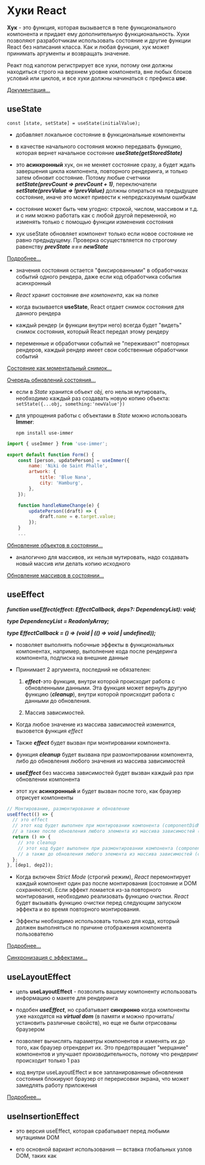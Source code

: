 # Хуки React

**Хук** - это функция, которая вызывается в теле функционального компонента и придает ему дополнительную функциональность. Хуки позволяют разработчикам использовать состояние и другие функции React без написания класса.
Как и любая функция, хук может принимать аргументы и возвращать значение.

Реакт под капотом регистрирует все хуки, потому они должны находиться строго на верхнем уровне компонента, вне любых блоков условий или циклов, и все хуки должны начинаться с префикса **_use_**.

[Документация...](https://react.dev/reference/react/hooks)

## useState

`const [state, setState] = useState(initialValue);`

- добавляет локальное состояние в функциональные компоненты

- в качестве начального состояния можно передавать функцию, которая вернет начальное состояние **_useState(getStoredState)_**

- это **асинхронный** хук, он не меняет состояние сразу, а будет ждать завершения цикла компонента, повторного рендеринга, и только затем обновит состояние. Потому любые счетчики **_setState(prevCount => prevCount + 1)_**, переключатели **_setState(prevValue => !prevValue)_** должны опираться на предыдущее состояние, иначе это может привести к непредсказуемым ошибкам

- cостояние может быть чем угодно: строкой, числом, массивом и т.д. и с ним можно работать как с любой другой переменной, но изменять только с помощью функции изменения состояния

- хук useState обновляет компонент только если новое состояние не равно предыдущему. Проверка осуществляется по строгому равенству **_prevState === newState_**

[Подробнее...](https://habr.com/ru/companies/otus/articles/667706/)

- значения состояния остается "фиксированными" в обработчиках событий одного рендера, даже если код обработчика события асинхронный

- _React_ хранит состояние _вне компонента_, как на полке

- когда вызывается **useState**, React отдает снимок состояния для данного рендера

- каждый рендер (и функции внутри него) всегда будет "видеть" снимок состояния, который React передал этому рендеру

- переменные и обработчики событий не "переживают" повторных рендеров, каждый рендер имеет свои собственные обработчики событий

[Состояние как моментальный снимок...](https://reactdev.ru/learn/state-as-a-snapshot/#_4)

[Очередь обновлений состояния...](https://reactdev.ru/learn/queueing-a-series-of-state-updates/#_4)

- если в _State_ хранится объект _obj_, его нельзя мутировать, необходимо каждый раз создавать новую копию объекта:
  `setState({...obj, something:'newValue'})`

- для упрощения работы с объектами в _State_ можно использовать **Immer**:

  `npm install use-immer`

```jsx
import { useImmer } from 'use-immer';

export default function Form() {
    const [person, updatePerson] = useImmer({
        name: 'Niki de Saint Phalle',
        artwork: {
            title: 'Blue Nana',
            city: 'Hamburg',
        },
    });

    function handleNameChange(e) {
        updatePerson((draft) => {
            draft.name = e.target.value;
        });
    }
    ...

```

[Обновление объектов в состоянии...](https://reactdev.ru/learn/updating-objects-in-state/#_4)

- аналогично для массивов, их нельзя мутировать, надо создавать новый массив или делать копию исходного

[Обновление массивов в состоянии...](https://reactdev.ru/learn/updating-arrays-in-state/#_2)

## useEffect

**_function useEffect(effect: EffectCallback, deps?: DependencyList): void;_**

**_type DependencyList = ReadonlyArray<any>;_**

**_type EffectCallback = () => (void | (() => void | undefined));_**

- позволяет выполнять побочные эффекты в функциональных компонентах, например, выполнение кода после рендеринга компонента, подписка на внешние данные

- Принимает 2 аргумента, последний не обязателен:

  1. **_effect_**-это функция, внутри которой происходит работа с обновленными данными. Эта функция может вернуть другую функцию (**_cleanup_**), внутри которой происходит работа с данными до обновления.

  2. Массив зависимостей.

- Когда любое значение из массива зависимостей изменится, вызовется функция _effect_

- Также **_effect_** будет вызван при монтировании компонента.

- функция **_cleanup_** будет вызвана при размонтировании компонента, либо до обновления любого значения из массива зависимостей

- **_useEffect_** без массива зависимостей будет вызван каждый раз при обновлении компонента

- этот хук **асинхронный** и будет вызван после того, как браузер отрисует компоненты

```js
// Монтирование, размонтирование и обновление
useEffect(() => {
  // это effect
  // этот код будет выполнен при монтировании компонента (componentDidMount)
  // а также после обновления любого элемента из массива зависимостей (componentDidUpdate)
  return () => {
    // это cleanup
    // этот код будет выполнен при размонтировании компонента (componentWillUnmount)
    // а также до обновления любого элемента из массива зависимостей (componentWillUpdate)
  };
}, [dep1, dep2]);
```

- Когда включен _Strict Mode_ (cтрогий режим), _React_ перемонтирует каждый компонент один раз после монтирования (состояние и DOM сохраняются). Если эффект ломается из-за повторного монтирования, необходимо реализовать функцию очистки. _React_ будет вызывать функцию очистки перед следующим запуском эффекта и во время повторного монтирования.

- Эффекты необходимо использовать только для кода, который должен выполняться по причине отображения компонента пользователю

[Подробнее...](https://habr.com/ru/companies/otus/articles/668700/)

[Синхронизация с эффектами...](https://reactdev.ru/learn/synchronizing-with-effects/#4)

## useLayoutEffect

- цель **useLayoutEffect** - позволить вашему компоненту использовать информацию о макете для рендеринга

- подобен **_useEffect_**, но срабатывает **синхронно** когда компоненты уже находятся на **_virtual dom_** (в памяти и можно прочитать/установить различные свойств), но еще не были отрисованы браузером

- позволяет вычислять параметры компонентов и изменять их до того, как браузер отрендерит их. Это предотвращает "мерцание" компонентов и улучшает производительность, потому что рендеринг происходит только 1 раз

- код внутри useLayoutEffect и все запланированные обновления состояния блокируют браузер от перерисовки экрана, что может замедлять работу приложения

[Подробнее...](https://reactdev.ru/reference/useLayoutEffect/#2-useeffect)

## useInsertionEffect

- это версия useEffect, которая срабатывает перед любыми мутациями DOM

- его основной вариант использования — вставка глобальных узлов DOM, таких как _<style>_ или SVG _<defs>_

- он не имеет доступа к ссылкам узлов DOM,т.к.к моменту запуска useInsertionEffect, ссылки еще не прикреплены, и DOM еще не обновлен

```js
useInsertionEffect(setup, dependencies?)

```

[Подробнее..](https://reactdev.ru/reference/useInsertionEffect/)

## useContext

- позволяет получить доступ к контексту приложения

- контекст позволяет компоненту предоставлять некоторую информацию всему дереву под ним

- чтобы передать контекст необходимо:

  1. Создать и экспортировать его с помощью `export const MyContext = createContext(defaultValue)`
  2. Передать его в хук `useContext(MyContext)`, чтобы прочитать его в любом дочернем компоненте, независимо от его глубины.
  3. Завернуть дочерние компоненты в `<MyContext.Provider value={...}>`, чтобы предоставить его от родителя.

- контекст проходит через любые компоненты в середине

- контекст позволяет писать компоненты, которые "адаптируются к своему окружению".

[Подробнее...](https://reactdev.ru/learn/passing-data-deeply-with-context/#_6)

## useReducer

- предоставляет способ управления сложным локальным состоянием компонента через паттерн управления состоянием **_Reducer_**

```js
const [state, dispatch] = useReducer(yourReducer, initialState);
```

- обработчики событий компонента (onClick,onChange и т.п.) должны теперь только извещать редуктор о том, какое действие совершил пользователь:

```js
function handleOnClick(anyValue) {
  dispatch({
    //// action object, specific to component:
    type: 'what_happened',
    // other fields go here
    anyVar: anyValue,
  });
}
```

- _action object_ (объект действия) должен содержать минимальную информацию о том, что произошло

- он может иметь любую форму, принято задавать ему строку type, описывающую произошедшее, и передавать любую дополнительную информацию в других полях

- каждый объект действия должен описывать только одно взаимодействие пользователя, даже если оно приводит к нескольким изменениям данных

- **Reducer** (редуктор) принимает состояние на данный момент и действие, а возвращает следующее состояние

```jsx
function yourReducer(state, action) {
  switch (action.type) {
    case 'action1': {
      return state1;
    }
    case 'action2': {
      return state2;
    }
    default: {
      throw Error('Unknown action: ' + action.type);
    }
  }
}
```

- редукторы работают во время рендеринга! (Действия ставятся в очередь до следующего рендера.) Это означает, что редукторы должны быть чистыми - одинаковые входы всегда приводят к одинаковому выходу. Они не должны посылать запросы, планировать таймауты или выполнять какие-либо побочные эффекты (операции, которые влияют на вещи за пределами компонента). Они должны обновлять объекты и массивы без мутаций

- для написания реукторов в мутирующем стиле можно использовать библиотеку _Immer_

[Подробнее...](https://reactdev.ru/learn/extracting-state-logic-into-a-reducer/#1)

## useRef

- позволяет создавать и управлять ссылками на DOM-элементы и другие объекты (идентификаторы таймаута, счетчики и пр.),

- это синхронный хук, который немедленно обновляет состояние и сохраняет его значение на протяжении всего жизненного цикла компонента

- он не запускает повторный рендер компонента

- хук возвращает объект с единственным свойством _current_, содержащим текущее значение ссылки

- например, нажатие на кнопку фокусирует ввод, используя ссылку:

```jsx
import { useRef } from 'react';

export default function Form() {
  const inputRef = useRef(null);

  function handleClick() {
    inputRef.current.focus();
  }

  return (
    <>
      <input ref={inputRef} />
      <button onClick={handleClick}>Focus the input</button>
    </>
  );
}
```

Ситуации, в которых использование рефов является оправданным:

- Управление фокусом, выделение текста или воспроизведение медиа;

- Императивный вызов анимаций;

- Интеграция со сторонними DOM-библиотекам;
  и др.

## useMemo

- позволяет кэшировать результат вычисления между повторными рендерингами, оптимизирует производительность компонентов, предотвращая повторные вычисления

```js
const cachedValue = useMemo(calculateValue, dependencies);
```

- **calculateValue**: функция, вычисляющая значение, которое необходимо кэшировать.

  - должна быть чистой,
  - не принимет аргументов
  - может возвращать значение любого типа.
  - _React_ будет вызывать эту функцию во время начального рендера.
  - При последующих рендерах _React_ будет возвращать то же значение, если зависимости не изменились с момента последнего рендера. В противном случае он вызовет **calculateValue**, вернет результат и сохранит его, чтобы можно было использовать в дальнейшем.

- **dependencie** (зависимости): список всех реактивных значений, на которые ссылается код _calculateValue_, может включать:
- пропсы
- состояние
- переменные и функции, объявленные непосредственно в теле компонента

- в режиме _Strict Mode_ при разработке _React_ будет вызывать функцию _calculateValue_ дважды. Если функция вычисления чиста (как и должно быть), это не должно повлиять на логику работы программы. Результат одного из вызовов будет проигнорирован.

[Подробнее...](https://reactdev.ru/reference/react/useMemo/)

## useCalback

- оптимизирует производительность компонентов, предотвращая ненужные перерисовки компонентов

- использование useCallback выгодно только в случае передачи функции как props

```js
const Cars = ({ cars }) => {
  const onCarClick = useCallback((car) => {
    console.log(car.model);
  }, []);
  return cars.map((car) => {
    return (
      <Car
        key={car.id}
        car={car}
        onCarClick={onCarClick}
      />
    );
  });
};
```

Таким образом все компоненты Car не будут рендериться лишний раз, т.к. ссылка на функцию останется прежней.

```js
const Car = ({ car, onCarClick }) => {
  const onClick = () => onCarClick(car);

  return <button onClick={onClick}>{car.model}</button>;
};
```

А вот здесь уже нет никакой пользы оборачивать метод в useCallback

[Подробнее...](https://habr.com/ru/articles/529950/)

## useDebugValue

`useDebugValue(value, format?)`

- предоставляет дополнительную отладочную информацию для кастомных хуков

  - **value**: значение, которое будет отображаться в _React DevTools_

  - опционально **format**: функция форматирования. При осмотре компонента _React DevTools_ вызовет функцию форматирования с _value_ в качестве аргумента, а затем отобразит возвращенное форматированное значение.Если не указать функцию форматирования, будет отображено исходное _value_.

```js
useDebugValue(date, (date) => date.toDateString());
```

[Подробнее...](https://reactdev.ru/reference/useDebugValue/)

## useForm

- помогает управлять состоянием форм и их валидацией

## useFetch

- предоставляет удобный способ выполнения HTTP-запросов

## useWindowSize

- отcлеживает изменения размеров окна браузера

## useId

- возвращает уникальный id, он сохраняется на протяжении всей жизни компонента

```jsx
import { useId } from 'react';

function PasswordField() {
  const passwordHintId = useId();
  return (
    <>
      <label>
        Password:
        <input
          type="password"
          aria-describedby={passwordHintId}
        />
      </label>
      <p id={passwordHintId}>The password should contain at least 18 characters</p>
    </>
  );
}
```

- компонент может отображаться на странице более одного раза, но идентификаторы при этом будут уникальными

[Подробнее...](https://reactdev.ru/reference/useId/#_6)

## useTransition

` const [isPending, startTransition] = useTransition();`

- позволяет обновлять состояние без блокировки пользовательского интерфейса

- флаг isPending сообщает, есть ли ожидающий переход

- функция startTransition позволяет пометить обновление состояния как переход

- Функция, которая передается в startTransition, должна быть синхронной.

- Переходы позволяют сохранить отзывчивость обновлений пользовательского интерфейса даже на медленных устройствах (пользовательский ввод будет обработан не дожидаясь завершения повторного рендеринга)

- Переходы предотвращают нежелательные индикаторы загрузки, что позволяет пользователю избежать резких скачков при навигации

[Подробнее...](https://reactdev.ru/reference/useTransition/#starttransition_1)

## useDeferredValue

`useDeferredValue(value)`

- используется для показа устаревшего содержимого во время загрузки свежего

- _React_ сначала выполнит рендеринг без обновления отложенного значения, а затем попытается выполнить рендеринг с вновь полученным значением в фоновом режиме

- _useDeferredValue_ позволяет установить приоритет обновления ввода (которое должно быть быстрым) над обновлением списка результатов (которое может быть более медленным)

## useSyncExternalStore

- позволяет подписаться на внешнее хранилище

```js
const snapshot = useSyncExternalStore(subscribe, getSnapshot, getServerSnapshot?)
```

- функция **subscribe** должна подписываться на стор и возвращать функцию, которая отписывается.
  Она принимает один аргумент - _callback_. Когда стор изменяется,вызывается предоставленный _callback_. Это приведет к повторному отображению компонента

- функция **getSnapshot** должна считывать моментальный снимок данных из хранилища.Пока хранилище не изменилось, повторные вызовы _getSnapshot_ должны возвращать одно и то же значение. Если стор изменился, а возвращаемое значение отличается, _React_ перерисовывает компонент.

- опциональная _getServerSnapshot_: функция, возвращающая начальный снимок данных в хранилище. Он будет использоваться только при рендеринге сервера и при гидратации рендеримого сервером контента на клиенте. Серверный снимок должен быть одинаковым для клиента и сервера, и обычно сериализуется и передается от сервера к клиенту. Если опустить этот аргумент, рендеринг компонента на сервере приведет к ошибке.

- хук _useSyncExternalStore_ предназначен для использования библиотеками, а не кодом приложения

[Подробнее...](https://reactdev.ru/reference/useSyncExternalStore/#_4)
